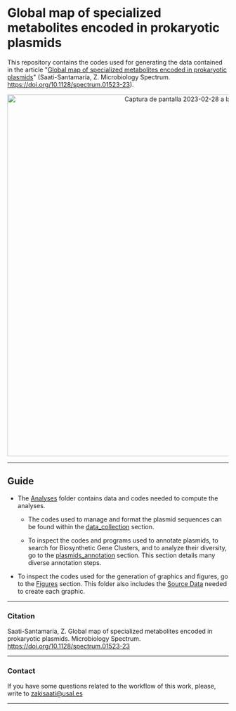 # Global map of specialized metabolites encoded in prokaryotic plasmids

This repository contains the codes used for generating the data contained in the article "[Global map of specialized metabolites encoded in prokaryotic plasmids](https://journals.asm.org/doi/10.1128/spectrum.01523-23)" (Saati-Santamaría, Z. Microbiology Spectrum. https://doi.org/10.1128/spectrum.01523-23).

<p align="center">
 <img width="825" alt="Captura de pantalla 2023-02-28 a las 14 25 01" src="https://user-images.githubusercontent.com/50806485/221867215-69b0baf4-d897-47f3-888f-7afb1354efcb.png">

 ---
## Guide
- The [Analyses](./analyses/) folder contains data and codes needed to compute the analyses.
  
  - The codes used to manage and format the plasmid sequences can be found within the [data_collection](./analyses/data_collection.md) section.
 
  - To inspect the codes and programs used to annotate plasmids, to search for Biosynthetic Gene Clusters, and to analyze their diversity, go to the [plasmids_annotation](./analyses/plasmids_annotation.md) section. This section details many diverse annotation steps.

- To inspect the codes used for the generation of graphics and figures, go to the [Figures](./Figures/figures.md) section. This folder also includes the [Source Data](./Figures/Source_data) needed to create each graphic.

---

### Citation
Saati-Santamaría, Z.  Global map of specialized metabolites encoded in prokaryotic plasmids. Microbiology Spectrum. https://doi.org/10.1128/spectrum.01523-23

 ---

### Contact

If you have some questions related to the workflow of this work, please, write to zakisaati@usal.es
  
----
